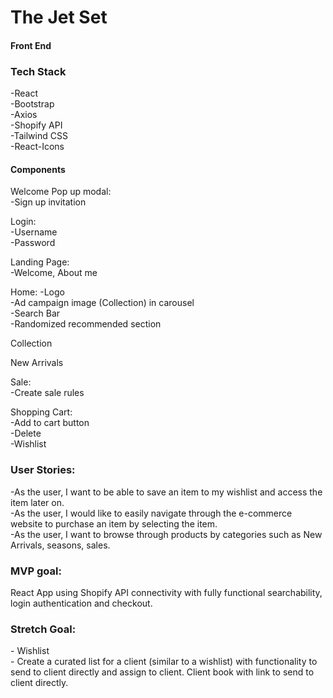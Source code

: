 <h1>The Jet Set</h1> 
<h4>Front End</h4>

<h3>Tech Stack</h3>  
-React</br>
-Bootstrap</br>
-Axios</br>
-Shopify API</br>
-Tailwind CSS</br>
-React-Icons</br>

<h4>Components</h4>
Welcome Pop up modal:</br>
  -Sign up invitation</br>

Login:</br>
  -Username</br>
  -Password</br>

Landing Page:</br>
  -Welcome, About me</br>

Home:
  -Logo</br>
  -Ad campaign image (Collection) in carousel</br>
  -Search Bar</br>
  -Randomized recommended section</br>

Collection</br>
		
New Arrivals</br>
	
Sale:</br>
  -Create sale rules</br>
  
Shopping Cart:</br>
  -Add to cart button</br>
  -Delete</br>
  -Wishlist</br>
  

<h3>User Stories:</h3>
-As the user, I want to be able to save an item to my wishlist and access the item later on. </br>
-As the user, I would like to easily navigate through the e-commerce website to purchase an item by selecting the item. </br>
-As the user, I want to browse through products by categories such as New Arrivals, seasons, sales. </br>


<h3>MVP goal:</h3>
React App using Shopify API connectivity with fully functional searchability, login authentication and checkout.


<h3>Stretch Goal:</h3>
- Wishlist </br>
- Create a curated list for a client (similar to a wishlist) with functionality to send to client directly and assign to client. Client book with link to send to client directly.
